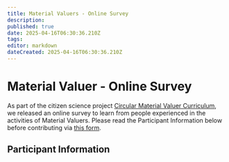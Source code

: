 ```yaml
---
title: Material Valuers - Online Survey
description: 
published: true
date: 2025-04-16T06:30:36.210Z
tags: 
editor: markdown
dateCreated: 2025-04-16T06:30:36.210Z
---
```


# Material Valuer - Online Survey

As part of the citizen science project [Circular Material Valuer Curriculum](/projects/circular-valuer-curriculum), we released an online survey to learn from people experienced in the activities of Material Valuers. Please read the Participant Information below before contributing via [this form]().

## Participant Information

